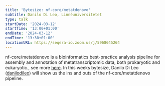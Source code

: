 ```yaml
---
title: 'Bytesize: nf-core/metatdenovo'
subtitle: Danilo Di Leo, Linné­universitetet
type: talk
startDate: '2024-03-12'
startTime: '13:00+01:00'
endDate: '2024-03-12'
endTime: '13:30+01:00'
locationURL: https://seqera-io.zoom.us/j/5968645264
---
```


nf-core/metatdenovo is a bioinformatics best-practice analysis pipeline for assembly and annotation of metatranscriptomic data, both prokaryotic and eukaryotic., see more [here](https://nf-co.re/metatdenovo/1.0.0). In this weeks bytesize, Danilo Di Leo ([danilodileo](https://github.com/danilodileo)) will show us the ins and outs of the nf-core/metatdenovo pipeline.
